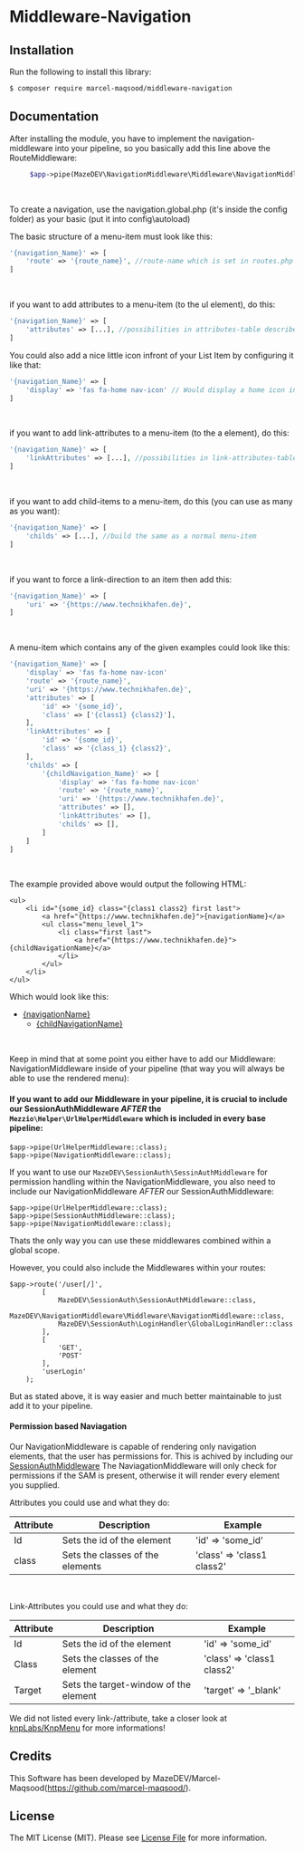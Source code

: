 # Middleware-Navigation


## Installation

Run the following to install this library:

```bash
$ composer require marcel-maqsood/middleware-navigation
```

## Documentation

After installing the module, you have to implement the navigation-middleware into your pipeline,
so you basically add this line above the RouteMiddleware:
```php
     $app->pipe(MazeDEV\NavigationMiddleware\Middleware\NavigationMiddleware::class);
```

<br/>

To create a navigation, use the navigation.global.php (it's inside the config folder)
as your basic (put it into config\autoload)

The basic structure of a menu-item must look like this:
```php
'{navigation_Name}' => [
    'route' => '{route_name}', //route-name which is set in routes.php
]
```

<br/>

if you want to add attributes to a menu-item (to the ul element), do this:
```php
'{navigation_Name}' => [
    'attributes' => [...], //possibilities in attributes-table described (at the bottom of the doc)
]
```

You could also add a nice little icon infront of your List Item by configuring it like that:
```php
'{navigation_Name}' => [
    'display' => 'fas fa-home nav-icon' // Would display a home icon infront of your link
]
```

<br/>

if you want to add link-attributes to a menu-item (to the a element), do this:
```php
'{navigation_Name}' => [
    'linkAttributes' => [...], //possibilities in link-attributes-table described (at the bottom of the doc)
]
```

<br/>

if you want to add child-items to a menu-item, do this (you can use as many as you want):
```php
'{navigation_Name}' => [
    'childs' => [...], //build the same as a normal menu-item
]
```

<br/>

if you want to force a link-direction to an item then add this:

```php
'{navigation_Name}' => [
    'uri' => '{https://www.technikhafen.de}',
]
```

<br/>

A menu-item which contains any of the given examples could look like this:
```php
'{navigation_Name}' => [
    'display' => 'fas fa-home nav-icon'
    'route' => '{route_name}',
    'uri' => '{https://www.technikhafen.de}',
    'attributes' => [
        'id' => '{some_id}',
        'class' => ['{class1} {class2}'],
    ],
    'linkAttributes' => [
        'id' => '{some_id}',
        'class' => '{class_1} {class2}',
    ],
    'childs' => [
        '{childNavigation_Name}' => [
            'display' => 'fas fa-home nav-icon'
            'route' => '{route_name}',
            'uri' => '{https://www.technikhafen.de}',
            'attributes' => [],
            'linkAttributes' => [],
            'childs' => [],
        ]
    ]
]
```

<br/>

The example provided above would output the following HTML:
```
<ul>
    <li id="{some_id} class="{class1 class2} first last">
        <a href="{https://www.technikhafen.de}">{navigationName}</a>
        <ul class="menu_level_1">
            <li class="first last">
                <a href="{https://www.technikhafen.de}">{childNavigationName}</a>
            </li>
        </ul>
    </li>
</ul>
```

Which would look like this:
<ul>
    <li id="{some_id}" class="{class1 class2} first last">
        <a href="{https://www.technikhafen.de}">
            <i class="fas fa-tachometer-alt nav-icon"></i>
            {navigationName}
        </a>
        <ul class="menu_level_1">
            <li class="first last">
                <a href="{https://www.technikhafen.de}">
                    <i class="fas fa-tachometer-alt nav-icon"></i>
                    {childNavigationName}
                </a>
            </li>
        </ul>
    </li>
</ul>

<br/>

Keep in mind that at some point you either have to add our Middleware: NavigationMiddleware inside of your pipeline (that way you will always be able to use the rendered menu):
#### If you want to add our Middleware in your pipeline, it is crucial to include our SessionAuthMiddleware *AFTER* the ```Mezzio\Helper\UrlHelperMiddleware``` which is included in every base pipeline: ####
```
$app->pipe(UrlHelperMiddleware::class);
$app->pipe(NavigationMiddleware::class);
```

If you want to use our ```MazeDEV\SessionAuth\SessinAuthMiddleware``` for permission handling within the NavigationMiddleware, you also need to include our NavigationMiddleware *AFTER* our SessionAuthMiddleware:
```
$app->pipe(UrlHelperMiddleware::class);
$app->pipe(SessionAuthMiddleware::class);
$app->pipe(NavigationMiddleware::class);
```
Thats the only way you can use these middlewares combined within a global scope.


However, you could also include the Middlewares within your routes:
```
$app->route('/user[/]',
        [
            MazeDEV\SessionAuth\SessionAuthMiddleware::class,
            MazeDEV\NavigationMiddleware\Middleware\NavigationMiddleware::class,
            MazeDEV\SessionAuth\LoginHandler\GlobalLoginHandler::class
        ],
        [
            'GET',
            'POST'
        ],
        'userLogin'
    );
```

But as stated above, it is way easier and much better maintainable to just add it to your pipeline.


#### Permission based Naviagation ####
Our NavigationMiddleware is capable of rendering only navigation elements, that  the user has permissions for.
This is achived by including our [SessionAuthMiddleware](https://github.com/marcel-maqsood/Mezzio-Session-Auth-Middleware/)
The NaviagationMiddleware will only check for permissions if the SAM is present, otherwise it will render every element you supplied.


Attributes you could use and what they do:

|Attribute|Description|Example
|---------|-----------|-------|
|  Id     |  Sets the id of the element  |  'id' => 'some_id'
|  class  |  Sets the classes of the elements  |  'class' => 'class1 class2'|


<br/>

Link-Attributes you could use and what they do:

|Attribute|Description|Example
|---------|-----------|------|
|  Id     |  Sets the id of the element | 'id' => 'some_id'
|  Class  |  Sets the classes of the element  |  'class' => 'class1 class2'
|  Target |  Sets the target-window of the element  |  'target' => '_blank'


We did not listed every link-/attribute, take a closer look at [knpLabs/KnpMenu](https://github.com/KnpLabs/KnpMenu/) for more informations!



## Credits

This Software has been developed by MazeDEV/Marcel-Maqsood(https://github.com/marcel-maqsood/).


## License

The MIT License (MIT). Please see [License File](LICENSE.md) for more information.

